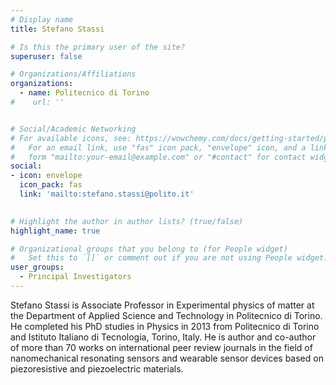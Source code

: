 ```yaml
---
# Display name
title: Stefano Stassi

# Is this the primary user of the site?
superuser: false

# Organizations/Affiliations
organizations:
  - name: Politecnico di Torino
#    url: ''


# Social/Academic Networking
# For available icons, see: https://wowchemy.com/docs/getting-started/page-builder/#icons
#   For an email link, use "fas" icon pack, "envelope" icon, and a link in the
#   form "mailto:your-email@example.com" or "#contact" for contact widget.
social:
- icon: envelope
  icon_pack: fas
  link: 'mailto:stefano.stassi@polito.it' 
 

# Highlight the author in author lists? (true/false)
highlight_name: true

# Organizational groups that you belong to (for People widget)
#   Set this to `[]` or comment out if you are not using People widget.
user_groups:
  - Principal Investigators
---
```


Stefano Stassi is Associate Professor in Experimental physics of matter at the Department of Applied Science and Technology in Politecnico di Torino. He completed his PhD studies in Physics in 2013 from Politecnico di Torino and Istituto Italiano di Tecnologia, Torino, Italy. He is author and co-author of  more than 70 works on international peer review journals in the field of nanomechanical resonating sensors and wearable sensor devices based on piezoresistive and piezoelectric materials.
